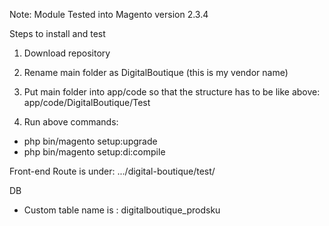 Note: Module Tested into Magento version 2.3.4

Steps to install and test
1. Download repository 
2. Rename main folder as DigitalBoutique (this is my vendor name)
3. Put main folder into app/code so that the structure has to be like above:
            app/code/DigitalBoutique/Test



4. Run above commands:
- php bin/magento setup:upgrade
- php bin/magento setup:di:compile

Front-end Route is under: .../digital-boutique/test/

DB 
- Custom table name is : digitalboutique_prodsku

